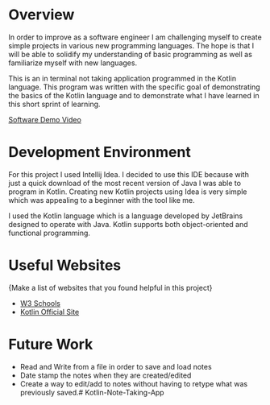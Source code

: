 # Overview

In order to improve as a software engineer I am challenging myself to create simple projects in various new programming languages. The hope is that I will be able to solidify my understanding of basic programming as well as familiarize myself with new languages.

This is an in terminal not taking application programmed in the Kotlin language. This program was written with the specific goal of demonstrating the basics of the Kotlin language and to demonstrate what I have learned in this short sprint of learning. 

[Software Demo Video](https://youtu.be/ZB0yZoyQ8jg)

# Development Environment

For this project I used Intellij Idea. I decided to use this IDE because with just a quick download of the most recent version of Java I was able to program in Kotlin. Creating new Kotlin projects using Idea is very simple which was appealing to a beginner with the tool like me. 

I used the Kotlin language which is a language developed by JetBrains designed to operate with Java. Kotlin supports both object-oriented and functional programming.

# Useful Websites

{Make a list of websites that you found helpful in this project}

- [W3 Schools](https://www.w3schools.com/kotlin/index.php)
- [Kotlin Official Site](https://kotlinlang.org/)

# Future Work

- Read and Write from a file in order to save and load notes
- Date stamp the notes when they are created/edited
- Create a way to edit/add to notes without having to retype what was previously saved.#   K o t l i n - N o t e - T a k i n g - A p p  
 
